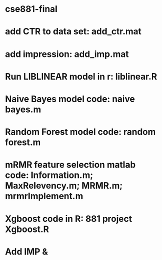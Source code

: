 # cse881-final
# add CTR to data set: add_ctr.mat
# add impression: add_imp.mat
# Run LIBLINEAR model in r: liblinear.R
# Naive Bayes model code: naive bayes.m
# Random Forest model code: random forest.m
# mRMR feature selection matlab code: Information.m; MaxRelevency.m; MRMR.m; mrmrImplement.m
# Xgboost code in R: 881 project Xgboost.R
# Add IMP & 
# 


